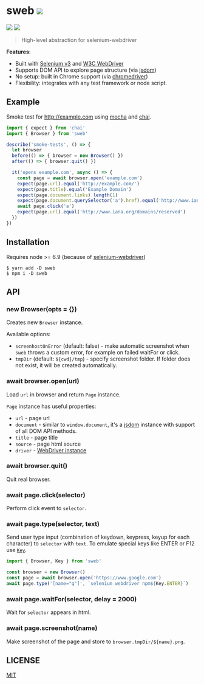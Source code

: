 # sweb [![](https://circleci.com/gh/alekseykulikov/sweb.svg?style=svg)](https://circleci.com/gh/alekseykulikov/sweb)

[![](https://img.shields.io/npm/v/sweb.svg)](https://npmjs.org/package/sweb)
[![](https://img.shields.io/badge/code%20style-standard-brightgreen.svg)](http://standardjs.com/)

> High-level abstraction for selenium-webdriver

**Features**:
- Built with [Selenium v3](https://seleniumhq.wordpress.com/2016/10/13/selenium-3-0-out-now/) and [W3C WebDriver](https://www.w3.org/TR/webdriver/)
- Supports DOM API to explore page structure (via [jsdom](https://github.com/tmpvar/jsdom))
- No setup: built in Chrome support (via [chromedriver](https://github.com/giggio/node-chromedriver))
- Flexibility: integrates with any test framework or node script.

## Example

Smoke test for http://example.com
using [mocha](https://mochajs.org/) and [chai](http://chaijs.com/).

```js
import { expect } from 'chai'
import { Browser } from 'sweb'

describe('smoke-tests', () => {
  let browser
  before(() => { browser = new Browser() })
  after(() => { browser.quit() })

  it('opens example.com', async () => {
    const page = await browser.open('example.com')
    expect(page.url).equal('http://example.com/')
    expect(page.title).equal('Example Domain')
    expect(page.document.links).length(1)
    expect(page.document.querySelector('a').href).equal('http://www.iana.org/domains/example')
    await page.click('a')
    expect(page.url).equal('http://www.iana.org/domains/reserved')
  })
})
```

## Installation

Requires node >= 6.9 (because of [selenium-webdriver](https://www.npmjs.com/package/selenium-webdriver#projected-support-schedule))

    $ yarn add -D sweb
    $ npm i -D sweb

## API

### new Browser(opts = {})

Creates new `Browser` instance.

Available options:
- `screenhostOnError` (default: false) - make automatic screenshot when `sweb` throws a custom error, for example on failed waitFor or click.
- `tmpDir` (default: `${cwd}/tmp`) - specify screenshot folder. If folder does not exist, it will be created automatically.

### await browser.open(url)

Load `url` in browser and return `Page` instance.

`Page` instance has useful properties:
- `url` - page url
- `document` - similar to `window.document`, it's a [jsdom](https://github.com/tmpvar/jsdom) instance with support of all DOM API methods.
- `title` - page title
- `source` - page html source
- `driver` - [WebDriver instance](http://seleniumhq.github.io/selenium/docs/api/javascript/module/selenium-webdriver/lib/webdriver_exports_WebDriver.html)

### await browser.quit()

Quit real browser.

### await page.click(selector)

Perform click event to `selector`.

### await page.type(selector, text)

Send user type input (combination of keydown, keypress, keyup for each character) to `selector` with `text`.
To emulate special keys like ENTER or F12 use [`Key`](http://seleniumhq.github.io/selenium/docs/api/javascript/module/selenium-webdriver/index_exports_Key.html).

```js
import { Browser, Key } from 'sweb'

const browser = new Browser()
const page = await browser.open('https://www.google.com')
await page.type('[name="q"]', `selenium webdriver npm${Key.ENTER}`)
```

### await page.waitFor(selector, delay = 2000)

Wait for `selector` appears in html.

### await page.screenshot(name)

Make screenshot of the page and store to `browser.tmpDir/${name}.png`.

## LICENSE

[MIT](./LICENSE)

